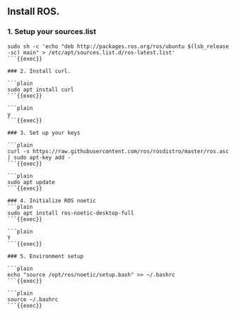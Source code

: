 
## Install ROS.

### 1. Setup your sources.list

```plain
sudo sh -c 'echo "deb http://packages.ros.org/ros/ubuntu $(lsb_release -sc) main" > /etc/apt/sources.list.d/ros-latest.list'
```{{exec}}

### 2. Install curl.

```plain
sudo apt install curl
```{{exec}}

```plain
y
```{{exec}}

### 3. Set up your keys

```plain
curl -s https://raw.githubusercontent.com/ros/rosdistro/master/ros.asc | sudo apt-key add -
```{{exec}}

```plain
sudo apt update
```{{exec}}

### 4. Initialize ROS noetic
```plain
sudo apt install ros-noetic-desktop-full
```{{exec}}

```plain
Y
```{{exec}}

### 5. Environment setup

```plain
echo "source /opt/ros/noetic/setup.bash" >> ~/.bashrc
```{{exec}}

```plain
source ~/.bashrc
```{{exec}}

